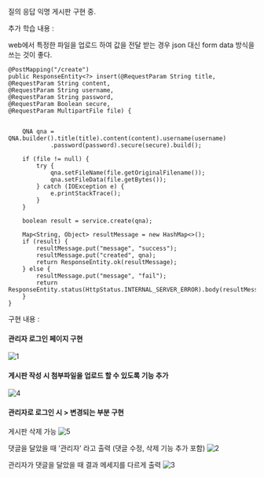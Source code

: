 


질의 응답 익명 게시판 구현 중.



추가 학습 내용 : 

web에서 특정한 파일을 업로드 하여 값을 전달 받는 경우 json 대신 form data 방식을 쓰는 것이 좋다.


```
@PostMapping("/create")
public ResponseEntity<?> insert(@RequestParam String title,
@RequestParam String content,
@RequestParam String username,
@RequestParam String password,
@RequestParam Boolean secure,
@RequestParam MultipartFile file) {
		
		
	QNA qna = QNA.builder().title(title).content(content).username(username)
			.password(password).secure(secure).build();
		
	if (file != null) {
		try {
			qna.setFileName(file.getOriginalFilename());
			qna.setFileData(file.getBytes());
		} catch (IOException e) {
			e.printStackTrace();
		}
	}
		
	boolean result = service.create(qna);

	Map<String, Object> resultMessage = new HashMap<>();
	if (result) {
		resultMessage.put("message", "success");
		resultMessage.put("created", qna);
		return ResponseEntity.ok(resultMessage);
	} else {
		resultMessage.put("message", "fail");
		return ResponseEntity.status(HttpStatus.INTERNAL_SERVER_ERROR).body(resultMessage);
	}	
}
```




구현 내용 :

#### 관리자 로그인 페이지 구현

![1](https://github.com/user-attachments/assets/c516ceb1-cfe0-492b-93c3-c6f4c4503367)


#### 게시판 작성 시 첨부파일을 업로드 할 수 있도록 기능 추가
![4](https://github.com/user-attachments/assets/1290f460-dacc-4ccb-ba81-341940701843)


#### 관리자로 로그인 시 > 변경되는 부분 구현


게시판 삭제 가능 
![5](https://github.com/user-attachments/assets/5cc3110f-031f-4aae-a104-7a3a5c7ff195)


댓글을 달았을 때 '관리자' 라고 출력 (댓글 수정, 삭제 기능 추가 포함)
![2](https://github.com/user-attachments/assets/7a9da4ba-a7f0-4f94-97d1-3cffc425b627)


관리자가 댓글을 달았을 때 결과 메세지를 다르게 출력
![3](https://github.com/user-attachments/assets/c6bc4c38-475b-4315-8974-86fe4859e9e6)




